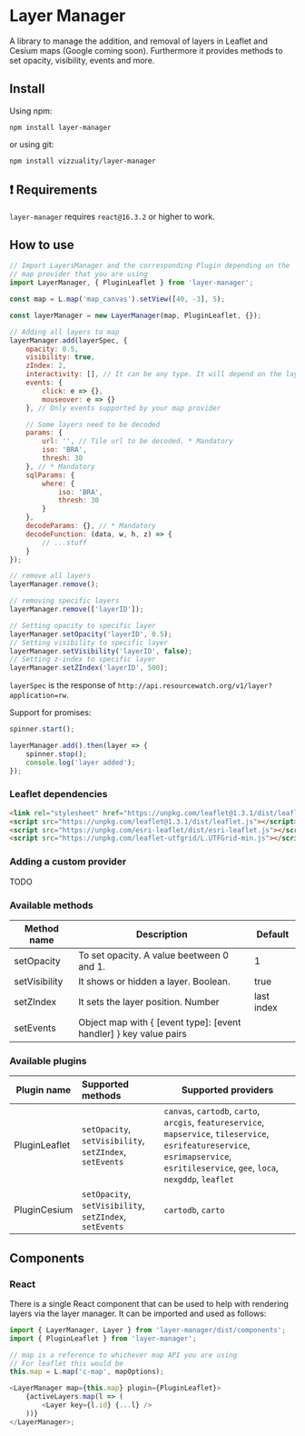# Layer Manager

A library to manage the addition, and removal of layers in Leaflet and Cesium maps (Google coming soon). Furthermore it provides methods to set opacity, visibility, events and more.

## Install

Using npm:

`npm install layer-manager`

or using git:

`npm install vizzuality/layer-manager`

## ❗ Requirements
`layer-manager` requires `react@16.3.2` or higher to work.

## How to use

```js
// Import LayersManager and the corresponding Plugin depending on the
// map provider that you are using
import LayerManager, { PluginLeaflet } from 'layer-manager';

const map = L.map('map_canvas').setView([40, -3], 5);

const layerManager = new LayerManager(map, PluginLeaflet, {});

// Adding all layers to map
layerManager.add(layerSpec, {
	opacity: 0.5,
	visibility: true,
	zIndex: 2,
	interactivity: [], // It can be any type. It will depend on the layer provider
	events: {
		click: e => {},
		mouseover: e => {}
	}, // Only events supported by your map provider

	// Some layers need to be decoded
	params: {
		url: '', // Tile url to be decoded. * Mandatory
		iso: 'BRA',
		thresh: 30
	}, // * Mandatory
	sqlParams: {
		where: {
			iso: 'BRA',
			thresh: 30
		}
	},
	decodeParams: {}, // * Mandatory
	decodeFunction: (data, w, h, z) => {
		// ...stuff
	}
});

// remove all layers
layerManager.remove();

// removing specific layers
layerManager.remove(['layerID']);

// Setting opacity to specific layer
layerManager.setOpacity('layerID', 0.5);
// Setting visibility to specific layer
layerManager.setVisibility('layerID', false);
// Setting z-index to specific layer
layerManager.setZIndex('layerID', 500);
```

`layerSpec` is the response of `http://api.resourcewatch.org/v1/layer?application=rw`.

Support for promises:

```js
spinner.start();

layerManager.add().then(layer => {
	spinner.stop();
	console.log('layer added');
});
```

### Leaflet dependencies

```html
<link rel="stylesheet" href="https://unpkg.com/leaflet@1.3.1/dist/leaflet.css" />
<script src="https://unpkg.com/leaflet@1.3.1/dist/leaflet.js"></script>
<script src="https://unpkg.com/esri-leaflet/dist/esri-leaflet.js"></script>
<script src="https://unpkg.com/leaflet-utfgrid/L.UTFGrid-min.js"></script>
```

### Adding a custom provider

TODO

### Available methods

| Method name   | Description                                                       | Default    |
| ------------- | ----------------------------------------------------------------- | ---------- |
| setOpacity    | To set opacity. A value beetween 0 and 1.                         | 1          |
| setVisibility | It shows or hidden a layer. Boolean.                              | true       |
| setZIndex     | It sets the layer position. Number                                | last index |
| setEvents     | Object map with { [event type]: [event handler] } key value pairs |            |

### Available plugins

| Plugin name   | Supported methods                                       | Supported providers                                                                                                                                                                   |
| ------------- | :------------------------------------------------------ | ------------------------------------------------------------------------------------------------------------------------------------------------------------------------------------- |
| PluginLeaflet | `setOpacity`, `setVisibility`, `setZIndex`, `setEvents` | `canvas`, `cartodb`, `carto`, `arcgis`, `featureservice`, `mapservice`, `tileservice`, `esrifeatureservice`, `esrimapservice`, `esritileservice`, `gee`, `loca`, `nexgddp`, `leaflet` |
| PluginCesium  | `setOpacity`, `setVisibility`, `setZIndex`, `setEvents` | `cartodb`, `carto`                                                                                                                                                                    |

## Components

### React

There is a single React component that can be used to help with rendering layers via the layer manager. It can be imported and used as follows:

```js
import { LayerManager, Layer } from 'layer-manager/dist/components';
import { PluginLeaflet } from 'layer-manager';

// map is a reference to whichever map API you are using
// For leaflet this would be
this.map = L.map('c-map', mapOptions);

<LayerManager map={this.map} plugin={PluginLeaflet}>
	{activeLayers.map(l => (
		<Layer key={l.id} {...l} />
	))}
</LayerManager>;
```

